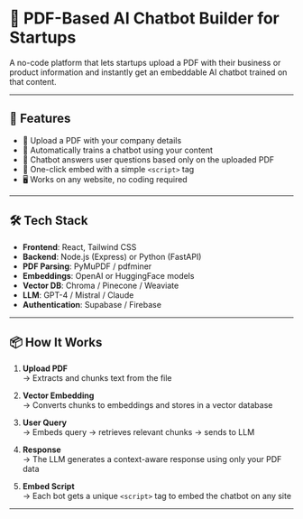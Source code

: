 # 🤖 PDF-Based AI Chatbot Builder for Startups

A no-code platform that lets startups upload a PDF with their business or product information and instantly get an embeddable AI chatbot trained on that content.

---

## 🚀 Features

- 📄 Upload a PDF with your company details  
- 🧠 Automatically trains a chatbot using your content  
- 💬 Chatbot answers user questions based only on the uploaded PDF  
- 🔗 One-click embed with a simple `<script>` tag  
- 🖥️ Works on any website, no coding required  

---

## 🛠 Tech Stack

- **Frontend**: React, Tailwind CSS  
- **Backend**: Node.js (Express) or Python (FastAPI)  
- **PDF Parsing**: PyMuPDF / pdfminer  
- **Embeddings**: OpenAI or HuggingFace models  
- **Vector DB**: Chroma / Pinecone / Weaviate  
- **LLM**: GPT-4 / Mistral / Claude  
- **Authentication**: Supabase / Firebase  

---

## 📦 How It Works

1. **Upload PDF**  
   → Extracts and chunks text from the file

2. **Vector Embedding**  
   → Converts chunks to embeddings and stores in a vector database

3. **User Query**  
   → Embeds query → retrieves relevant chunks → sends to LLM

4. **Response**  
   → The LLM generates a context-aware response using only your PDF data

5. **Embed Script**  
   → Each bot gets a unique `<script>` tag to embed the chatbot on any site

---
